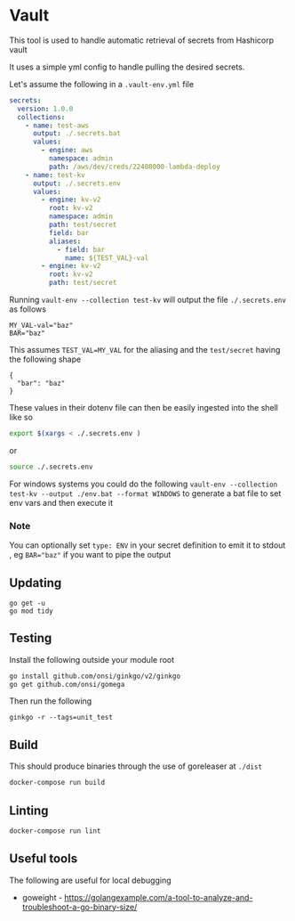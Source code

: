 # Vault

This tool is used to handle automatic retrieval of secrets from Hashicorp vault

It uses a simple yml config to handle pulling the desired secrets.

Let's assume the following in a `.vault-env.yml` file

```yml
secrets:
  version: 1.0.0
  collections:
    - name: test-aws
      output: ./.secrets.bat
      values: 
        - engine: aws
          namespace: admin
          path: /aws/dev/creds/22408000-lambda-deploy
    - name: test-kv
      output: ./.secrets.env
      values: 
        - engine: kv-v2
          root: kv-v2
          namespace: admin
          path: test/secret
          field: bar
          aliases: 
            - field: bar
              name: ${TEST_VAL}-val
        - engine: kv-v2
          root: kv-v2
          path: test/secret
```

Running `vault-env --collection test-kv` will output the file `./.secrets.env` as follows

```
MY_VAL-val="baz"
BAR="baz"
```

This assumes `TEST_VAL=MY_VAL` for the aliasing and the `test/secret` having the following shape 

```
{
  "bar": "baz"
}
```

These values in their dotenv file can then be easily ingested into the shell like so 

```bash
export $(xargs < ./.secrets.env )
```
or 
```bash
source ./.secrets.env
```

For windows systems you could do the following `vault-env --collection test-kv --output ./env.bat --format WINDOWS` to generate a bat file to set env vars and then execute it 

### Note 

You can optionally set `type: ENV` in your secret definition to emit it to stdout , eg `BAR="baz"` if you want to pipe the output


## Updating 

```
go get -u
go mod tidy
```

## Testing 

Install the following outside your module root

```bash
go install github.com/onsi/ginkgo/v2/ginkgo
go get github.com/onsi/gomega
```

Then run the following

```
ginkgo -r --tags=unit_test
```


## Build

This should produce binaries through the use of goreleaser at `./dist`

```bash
docker-compose run build
```

## Linting

```bash
docker-compose run lint
```

## Useful tools 

The following are useful for local debugging

- goweight - https://golangexample.com/a-tool-to-analyze-and-troubleshoot-a-go-binary-size/